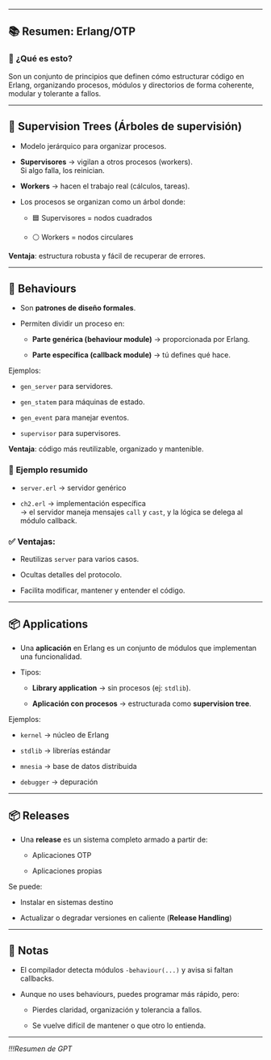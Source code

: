
---

## 📚 **Resumen: Erlang/OTP**

### 📌 **¿Qué es esto?**

Son un conjunto de principios que definen cómo estructurar código en Erlang, organizando procesos, módulos y directorios de forma coherente, modular y tolerante a fallos.

---

## 🌳 **Supervision Trees (Árboles de supervisión)**

- Modelo jerárquico para organizar procesos.
    
- **Supervisores** → vigilan a otros procesos (workers).  
    Si algo falla, los reinician.
    
- **Workers** → hacen el trabajo real (cálculos, tareas).
    
- Los procesos se organizan como un árbol donde:
    
    - 🟦 Supervisores = nodos cuadrados
        
    - ⚪ Workers = nodos circulares
        

**Ventaja**: estructura robusta y fácil de recuperar de errores.

---

## 📐 **Behaviours**

- Son **patrones de diseño formales**.
    
- Permiten dividir un proceso en:
    
    - **Parte genérica (behaviour module)** → proporcionada por Erlang.
        
    - **Parte específica (callback module)** → tú defines qué hace.
        

Ejemplos:

- `gen_server` para servidores.
    
- `gen_statem` para máquinas de estado.
    
- `gen_event` para manejar eventos.
    
- `supervisor` para supervisores.
    

**Ventaja**: código más reutilizable, organizado y mantenible.

### 📖 **Ejemplo resumido**

- `server.erl` → servidor genérico
    
- `ch2.erl` → implementación específica  
    → el servidor maneja mensajes `call` y `cast`, y la lógica se delega al módulo callback.
    

### ✅ Ventajas:

- Reutilizas `server` para varios casos.
    
- Ocultas detalles del protocolo.
    
- Facilita modificar, mantener y entender el código.
    

---

## 📦 **Applications**

- Una **aplicación** en Erlang es un conjunto de módulos que implementan una funcionalidad.
    
- Tipos:
    
    - **Library application** → sin procesos (ej: `stdlib`).
        
    - **Aplicación con procesos** → estructurada como **supervision tree**.
        

Ejemplos:

- `kernel` → núcleo de Erlang
    
- `stdlib` → librerías estándar
    
- `mnesia` → base de datos distribuida
    
- `debugger` → depuración
    

---

## 📦 **Releases**

- Una **release** es un sistema completo armado a partir de:
    
    - Aplicaciones OTP
        
    - Aplicaciones propias
        

Se puede:

- Instalar en sistemas destino
    
- Actualizar o degradar versiones en caliente (**Release Handling**)
    

---

## 📑 **Notas**

- El compilador detecta módulos `-behaviour(...)` y avisa si faltan callbacks.
    
- Aunque no uses behaviours, puedes programar más rápido, pero:
    
    - Pierdes claridad, organización y tolerancia a fallos.
        
    - Se vuelve difícil de mantener o que otro lo entienda.
        
---
  *!!!Resumen de GPT*